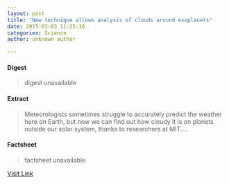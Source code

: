 ```yaml
---
layout: post
title: "New technique allows analysis of clouds around exoplanets"
date: 2015-03-03 11:25:16
categories: Science
author: unknown author

---
```



#### Digest
>digest unavailable

#### Extract
>Meteorologists sometimes struggle to accurately predict the weather here on Earth, but now we can find out how cloudy it is on planets outside our solar system, thanks to researchers at MIT....

#### Factsheet
>factsheet unavailable

[Visit Link](http://phys.org/news344586304.html)


